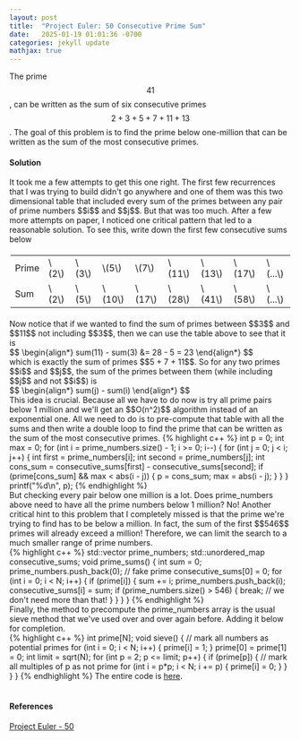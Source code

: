 ```yaml
---
layout: post
title:  "Project Euler: 50 Consecutive Prime Sum"
date:   2025-01-19 01:01:36 -0700
categories: jekyll update
mathjax: true
---
```

The prime $$41$$, can be written as the sum of six consecutive primes $$2 + 3 + 5 + 7 + 11 + 13$$. The goal of this problem is to find the prime below one-million that can be written as the sum of the most consecutive primes. 
<br>
<!------------------------------------------------------------------------------------>
<h4><b>Solution</b></h4>
It took me a few attempts to get this one right. The first few recurrences that I was trying to build didn't go anywhere and one of them was this two dimensional table that included every sum of the primes between any pair of prime numbers $$i$$ and $$j$$. But that was too much. After a few more attempts on paper, I noticed one critical pattern that led to a reasonable solution. To see this, write down the first few consecutive sums below
<div>
<table style="max-width: 500px; margin: 20px auto;">
  <tr>
    <td>Prime</td>
    <td>\(2\)</td>
    <td>\(3\)</td>
    <td>\(5\)</td>
	<td>\(7\)</td>
	<td>\(11\)</td>
	<td>\(13\)</td>
	<td>\(17\)</td>
	<td>\(...\)</td>
  </tr>
  <tr>
    <td>Sum</td>
    <td>\(2\)</td>
    <td>\(5\)</td>
    <td>\(10\)</td>
	<td>\(17\)</td>
	<td>\(28\)</td>
	<td>\(41\)</td>
	<td>\(58\)</td>
	<td>\(...\)</td>
  </tr>
</table>
</div>
Now notice that if we wanted to find the sum of primes between $$3$$ and $$11$$ not including $$3$$, then we can use the table above to see that it is 
<div>
	$$
	\begin{align*}
	 sum(11) - sum(3) &= 28 - 5 = 23
	\end{align*}
	$$
</div>
which is exactly the sum of primes $$5 + 7 + 11$$. So for any two primes $$i$$ and $$j$$, the sum of the primes between them (while including $$j$$ and not $$i$$) is 
<div>
	$$
	\begin{align*}
	 sum(j) - sum(i)
	\end{align*}
	$$
</div>
This idea is crucial. Because all we have to do now is try all prime pairs below 1 million and we'll get an $$O(n^2)$$ algorithm instead of an exponential one. All we need to do is to pre-compute that table with all the sums and then write a double loop to find the prime that can be written as the sum of the most consecutive primes.
<!------------------------------------------------------------------------------------>
{% highlight c++ %}
int p = 0;
int max = 0;
for (int i = prime_numbers.size() - 1; i >= 0; i--) {
    for (int j = 0; j < i; j++) {
        int first = prime_numbers[i];
        int second = prime_numbers[j];
        int cons_sum = consecutive_sums[first] - consecutive_sums[second];
        if (prime[cons_sum] && max < abs(i - j)) {
            p = cons_sum;
            max = abs(i - j);
        }
    }
}
printf("%d\n", p);
{% endhighlight %}
<br>
<!------------------------------------------------------------------------------------>
But checking every pair below one million is a lot. Does prime_numbers above need to have all the prime numbers below 1 million? No! Another critical hint to this problem that I completely missed is that the prime we're trying to find has to be below a million. In fact, the sum of the first $$546$$ primes will already exceed a million! Therefore, we can limit the search to a much smaller range of prime numbers.
<!------------------------------------------------------------------------------------>
<br>
{% highlight c++ %}
std::vector<int> prime_numbers;
std::unordered_map<int,int> consecutive_sums;
void prime_sums() {
    int sum = 0;
    prime_numbers.push_back(0); // fake prime
    consecutive_sums[0] = 0;
    for (int i = 0; i < N; i++) {
        if (prime[i]) {
            sum += i;
            prime_numbers.push_back(i);
            consecutive_sums[i] = sum;
            if (prime_numbers.size() >  546) {
                break; // we don't need more than that!
            }
        }
    }
}
{% endhighlight %}
<br>
<!------------------------------------------------------------------------------------>
Finally, the method to precompute the prime_numbers array is the usual sieve method that we've used over and over again before. Adding it below for completion.
<!------------------------------------------------------------------------------------>
<br>
{% highlight c++ %}
int prime[N];
void sieve() {
    // mark all numbers as potential primes
    for (int i = 0; i < N; i++) {
        prime[i] = 1;
    }
    prime[0] = prime[1] = 0;
    int limit = sqrt(N);
    for (int p = 2; p <= limit; p++) {
        if (prime[p]) {
            // mark all multiples of p as not prime
            for (int i = p*p; i < N; i += p) {
                prime[i] = 0;
            }
        }
    }
}
{% endhighlight %}
<!------------------------------------------------------------------------------------>
The entire code is <a href="https://github.com/strncat/project-euler/blob/main/0050-consecutive-prime-sum.cpp">here</a>.
<br>
<br>
<!------------------------------------------------------------------------------------>
<h4><b>References</b></h4>
<a href="https://projecteuler.net/problem=50">Project Euler - 50</a>
<br>
<br>


